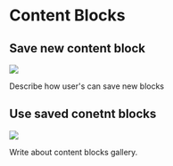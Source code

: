 # Content Blocks

## Save new content block

![](images/Selection_452.png)

Describe how user's can save new blocks


## Use saved conetnt blocks

![](images/Selection_877.png)

Write about content blocks gallery.